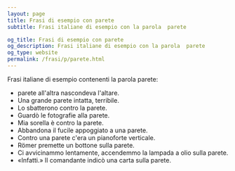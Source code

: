 ```yaml
---
layout: page
title: Frasi di esempio con parete 
subtitle: Frasi italiane di esempio con la parola  parete

og_title: Frasi di esempio con parete 
og_description: Frasi italiane di esempio con la parola  parete
og_type: website
permalink: /frasi/p/parete.html
---
```


Frasi italiane di esempio contenenti la parola parete:


- parete all'altra nascondeva l'altare.
- Una grande parete intatta, terribile.
- Lo sbatterono contro la parete.
- Guardò le fotografie alla parete.
- Mia sorella è contro la parete.
- Abbandona il fucile appoggiato a una parete.
- Contro una parete c'era un pianoforte verticale.
- Römer premette un bottone sulla parete.
- Ci avvicinammo lentamente, accendemmo la lampada a olio sulla parete.
- «Infatti.» Il comandante indicò una carta sulla parete.
